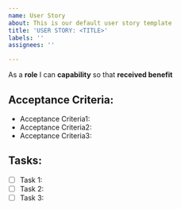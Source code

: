 ```yaml
---
name: User Story
about: This is our default user story template
title: 'USER STORY: <TITLE>'
labels: ''
assignees: ''

---
```


As a **role** I can **capability** so that **received benefit**

## Acceptance Criteria:

- Acceptance Criteria1:
- Acceptance Criteria2:
- Acceptance Criteria3:

## Tasks:
- [ ] Task 1:
- [ ] Task 2:
- [ ] Task 3:
